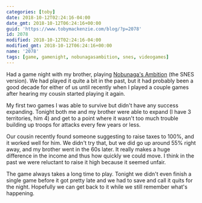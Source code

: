 ```yaml
---
categories: [toby]
date: 2018-10-12T02:24:16-04:00
date_gmt: 2018-10-12T06:24:16+00:00
guid: 'https://www.tobymackenzie.com/blog/?p=2078'
id: 2078
modified: 2018-10-12T02:24:16-04:00
modified_gmt: 2018-10-12T06:24:16+00:00
name: '2078'
tags: [game, gamenight, nobunagasambition, snes, videogames]
---
```


Had a game night with my brother, playing [Nobunaga's Ambition](https://en.wikipedia.org/wiki/Nobunaga%27s_Ambition) (the SNES version).<!--more-->  We had played it quite a bit in the past, but it had probably been a good decade for either of us until recently when I played a couple games after hearing my cousin started playing it again.

My first two games I was able to survive but didn't have any success expanding.  Tonight both me and my brother were able to expand (I have 3 territories, him 4) and get to a point where it wasn't too much trouble building up troops for attacks every few years or less.

Our cousin recently found someone suggesting to raise taxes to 100%, and it worked well for him.  We didn't try that, but we did go up around 55% right away, and my brother went in the 60s later.  It really makes a huge difference in the income and thus how quickly we could move.  I think in the past we were reluctant to raise it high because it seemed unfair.

The game always takes a long time to play. Tonight we didn't even finish a single game before it got pretty late and we  had to save and call it quits for the night.  Hopefully we can get back to it while we still remember what's happening.
